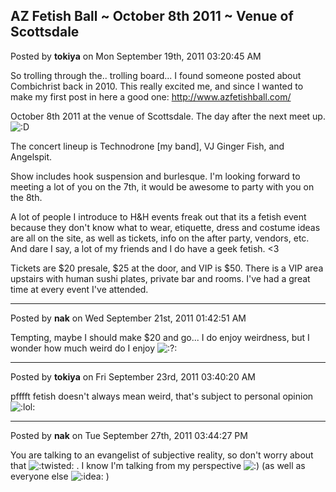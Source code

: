 ## AZ Fetish Ball ~ October 8th 2011 ~ Venue of Scottsdale
Posted by **tokiya** on Mon September 19th, 2011 03:20:45 AM

So trolling through the.. trolling board...  I found someone posted about Combichrist back in 2010.  This really excited me,  and since I wanted to make my first post in here a good one: <!-- m --><a class="postlink" href="http://www.azfetishball.com/">http://www.azfetishball.com/</a><!-- m -->

October 8th 2011 at the venue of Scottsdale.  The day after the next meet up. <!-- s:D --><img src="{SMILIES_PATH}/icon_e_biggrin.gif" alt=":D" title="Very Happy" /><!-- s:D -->

The concert lineup is Technodrone [my band], VJ  Ginger Fish, and Angelspit.  

Show includes hook suspension and burlesque.  I'm looking forward to meeting a lot of you on the 7th, it would be awesome to party with you on the 8th.  

A lot of people I introduce to H&amp;H events freak out that its a fetish event because they don't know what to wear, etiquette, dress and costume ideas are all on the site, as well as tickets, info on the after party, vendors, etc.  And dare I say, a lot of my friends and I do have a geek fetish. &lt;3

Tickets are $20 presale, $25 at the door, and VIP is $50.  There is a VIP area upstairs with human sushi plates, private bar and rooms.  I've had a great time at every event I've attended.

--------------------------------------------------------------------------------

Posted by **nak** on Wed September 21st, 2011 01:42:51 AM

Tempting, maybe I should make $20 and go... I do enjoy weirdness, but I wonder how much weird do I enjoy  <!-- s:?: --><img src="{SMILIES_PATH}/icon_question.gif" alt=":?:" title="Question" /><!-- s:?: -->

--------------------------------------------------------------------------------

Posted by **tokiya** on Fri September 23rd, 2011 03:40:20 AM

pfffft fetish doesn't always mean weird, that's subject to personal opinion  <!-- s:lol: --><img src="{SMILIES_PATH}/icon_lol.gif" alt=":lol:" title="Laughing" /><!-- s:lol: -->

--------------------------------------------------------------------------------

Posted by **nak** on Tue September 27th, 2011 03:44:27 PM

You are talking to an evangelist of subjective reality, so don't worry about that  <!-- s:twisted: --><img src="{SMILIES_PATH}/icon_twisted.gif" alt=":twisted:" title="Twisted Evil" /><!-- s:twisted: --> . I know I'm talking from my perspective <!-- s:) --><img src="{SMILIES_PATH}/icon_e_smile.gif" alt=":)" title="Smile" /><!-- s:) --> (as well as everyone else <!-- s:idea: --><img src="{SMILIES_PATH}/icon_idea.gif" alt=":idea:" title="Idea" /><!-- s:idea: --> )
